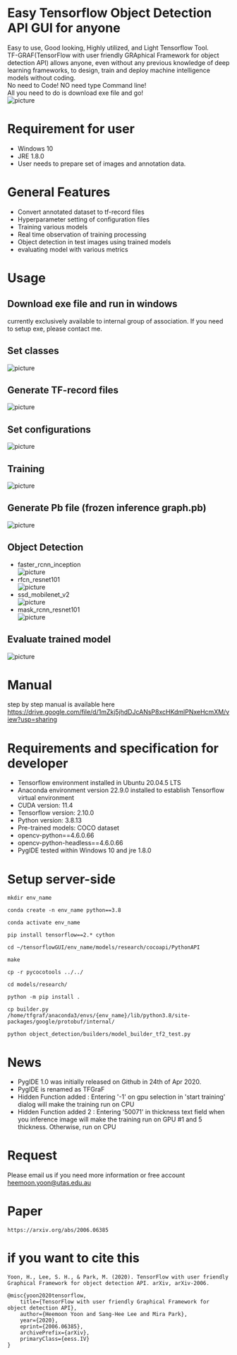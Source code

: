 # Easy Tensorflow Object Detection API GUI for anyone
Easy to use, Good looking, Highly utilized, and Light Tensorflow Tool.\
TF-GRAF(TensorFlow with user friendly GRAphical Framework for object detection API) allows anyone, even without any previous knowledge of deep learning frameworks, to design, train and deploy machine intelligence models without coding.\
No need to Code! NO need type Command line!\
All you need to do is download exe file and go!\
![picture](https://github.com/boguss1225/ObjectDetectionGUI/blob/master/screenshot/Detect_faster_rccn_inception.png)

# Requirement for user
* Windows 10
* JRE 1.8.0
* User needs to prepare set of images and annotation data.

# General Features
* Convert annotated dataset to tf-record files 
* Hyperparameter setting of configuration files
* Training various models
* Real time observation of training processing
* Object detection in test images using trained models
* evaluating model with various metrics

# Usage
## Download exe file and run in windows
currently exclusively available to internal group of association.
If you need to setup exe, please contact me.

## Set classes
![picture](https://github.com/boguss1225/ObjectDetectionGUI/blob/master/screenshot/step1setclasses.PNG)

## Generate TF-record files
![picture](https://github.com/boguss1225/ObjectDetectionGUI/blob/master/screenshot/step2-GenerateTFrecord.PNG)

## Set configurations
![picture](https://github.com/boguss1225/ObjectDetectionGUI/blob/master/screenshot/configuration.PNG)

## Training
![picture](https://github.com/boguss1225/ObjectDetectionGUI/blob/master/screenshot/Train-finished.PNG)

## Generate Pb file (frozen inference graph.pb)
![picture](https://github.com/boguss1225/ObjectDetectionGUI/blob/master/screenshot/convertCKPT-result2.PNG)

## Object Detection
* faster_rcnn_inception\
![picture](https://github.com/boguss1225/ObjectDetectionGUI/blob/master/screenshot/Detect_faster_rccn_inception.png)
* rfcn_resnet101\
![picture](https://github.com/boguss1225/ObjectDetectionGUI/blob/master/screenshot/Detect_rfcn_resnet101.png)
* ssd_mobilenet_v2\
![picture](https://github.com/boguss1225/ObjectDetectionGUI/blob/master/screenshot/Detect_ssd_mobilenet_v2.png)
* mask_rcnn_resnet101\
![picture](https://github.com/boguss1225/ObjectDetectionGUI/blob/master/screenshot/Detect_mask_rccn_resnet101.png)

## Evaluate trained model
![picture](https://github.com/boguss1225/ObjectDetectionGUI/blob/master/screenshot/eval_model-finished.PNG)

# Manual
step by step manual is available here\
https://drive.google.com/file/d/1mZkj5jhdDJcANsP8xcHKdmlPNxeHcmXM/view?usp=sharing

# Requirements and specification for developer
* Tensorflow environment installed in Ubuntu 20.04.5 LTS
* Anaconda environment version 22.9.0 installed to establish Tensorflow virtual environment
* CUDA version: 11.4
* Tensorflow version: 2.10.0
* Python version: 3.8.13
* Pre-trained models: COCO dataset
* opencv-python==4.6.0.66
* opencv-python-headless==4.6.0.66
* PygIDE tested within Windows 10 and jre 1.8.0


# Setup server-side
~~~
mkdir env_name
~~~
~~~
conda create -n env_name python==3.8
~~~
~~~
conda activate env_name
~~~
~~~
pip install tensorflow==2.* cython
~~~
~~~
cd ~/tensorflowGUI/env_name/models/research/cocoapi/PythonAPI
~~~
~~~
make
~~~
~~~
cp -r pycocotools ../../
~~~
~~~
cd models/research/
~~~
~~~
python -m pip install .
~~~
~~~
cp builder.py /home/tfgraf/anaconda3/envs/{env_name}/lib/python3.8/site-packages/google/protobuf/internal/
~~~
~~~
python object_detection/builders/model_builder_tf2_test.py
~~~

# News
- PygIDE 1.0 was initially released on Github in 24th of Apr 2020.
- PygIDE is renamed as TFGraF
- Hidden Function added : Entering '-1' on gpu selection in 'start training' dialog will make the training run on CPU
- Hidden Function added 2 : Entering '50071' in thickness text field when you inference image will make the training run on GPU #1 and 5 thickness. Otherwise, run on CPU

# Request
Please email us if you need more information or free account\
heemoon.yoon@utas.edu.au

# Paper
~~~
https://arxiv.org/abs/2006.06385
~~~

# if you want to cite this
~~~
Yoon, H., Lee, S. H., & Park, M. (2020). TensorFlow with user friendly Graphical Framework for object detection API. arXiv, arXiv-2006.
~~~
~~~
@misc{yoon2020tensorflow,
    title={TensorFlow with user friendly Graphical Framework for object detection API},
    author={Heemoon Yoon and Sang-Hee Lee and Mira Park},
    year={2020},
    eprint={2006.06385},
    archivePrefix={arXiv},
    primaryClass={eess.IV}
}
~~~
